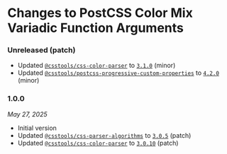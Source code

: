 # Changes to PostCSS Color Mix Variadic Function Arguments

### Unreleased (patch)

- Updated [`@csstools/css-color-parser`](https://github.com/csstools/postcss-plugins/tree/main/packages/css-color-parser) to [`3.1.0`](https://github.com/csstools/postcss-plugins/tree/main/packages/css-color-parser/CHANGELOG.md#310) (minor)
- Updated [`@csstools/postcss-progressive-custom-properties`](https://github.com/csstools/postcss-plugins/tree/main/plugins/postcss-progressive-custom-properties) to [`4.2.0`](https://github.com/csstools/postcss-plugins/tree/main/plugins/postcss-progressive-custom-properties/CHANGELOG.md#420) (minor)

### 1.0.0

_May 27, 2025_

- Initial version
- Updated [`@csstools/css-parser-algorithms`](https://github.com/csstools/postcss-plugins/tree/main/packages/css-parser-algorithms) to [`3.0.5`](https://github.com/csstools/postcss-plugins/tree/main/packages/css-parser-algorithms/CHANGELOG.md#305) (patch)
- Updated [`@csstools/css-color-parser`](https://github.com/csstools/postcss-plugins/tree/main/packages/css-color-parser) to [`3.0.10`](https://github.com/csstools/postcss-plugins/tree/main/packages/css-color-parser/CHANGELOG.md#3010) (patch)

